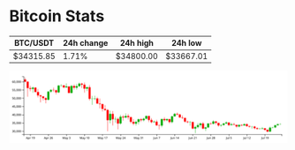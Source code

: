 # Bitcoin Stats

BTC/USDT|24h change|24h high|24h low|
|---|---|---|---|
|$34315.85|1.71%|$34800.00|$33667.01|

<img src="./chart.svg">
